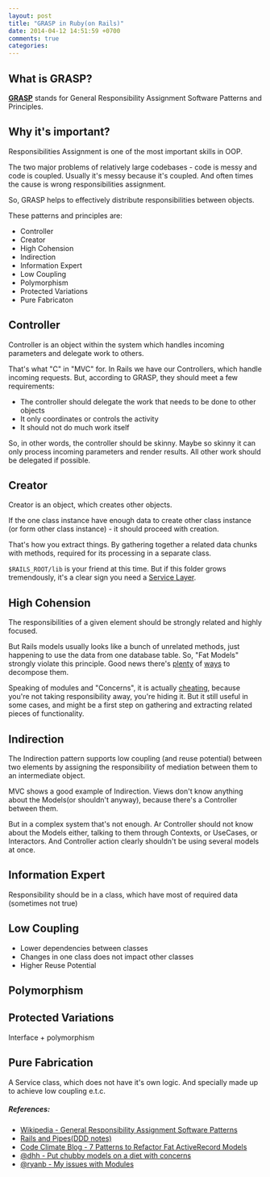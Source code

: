 ```yaml
---
layout: post
title: "GRASP in Ruby(on Rails)"
date: 2014-04-12 14:51:59 +0700
comments: true
categories:
---
```


## What is GRASP?

**[GRASP][1]** stands for General Responsibility Assignment Software
Patterns and Principles.

## Why it's important?

Responsibilities Assignment is one of the most important skills in OOP.

The two major problems of relatively large codebases - code is messy and
code is coupled. Usually it's messy because it's coupled. And often
times the cause is wrong responsibilities assignment.

So, GRASP helps to effectively distribute responsibilities between
objects.

These patterns and principles are:

* Controller
* Creator
* High Cohension
* Indirection
* Information Expert
* Low Coupling
* Polymorphism
* Protected Variations
* Pure Fabricaton

## Controller

Controller is an object within the system which handles incoming
parameters and delegate work to others.

That's what "C" in "MVC" for. In Rails we have our Controllers, which
handle incoming requests. But, according to GRASP, they should meet a
few requirements:

* The controller should delegate the work that needs to be done to other
  objects
* It only coordinates or controls the activity
* It should not do much work itself

So, in other words, the controller should be skinny. Maybe so skinny it
can only process incoming parameters and render results. All other work
should be delegated if possible.

## Creator

Creator is an object, which creates other objects.

If the one class instance have enough data to create other class
instance (or form other class instance) - it should proceed with
creation.

That's how you extract things. By gathering together a related data
chunks with methods, required for its processing in a separate class.

`$RAILS_ROOT/lib` is your friend at this time. But if this folder grows
tremendously, it's a clear sign you need a [Service Layer][2].

## High Cohension

The responsibilities of a given element should be strongly related and
highly focused.

But Rails models usually looks like a bunch of unrelated methods, just
happening to use the data from one database table. So, "Fat Models"
strongly violate this principle. Good news there's [plenty][3] of
[ways][4] to decompose them.

Speaking of modules and "Concerns", it is actually [cheating][5],
because you're not taking responsibility away, you're hiding it. But it
still useful in some cases, and might be a first step on gathering and
extracting related pieces of functionality.

## Indirection

The Indirection pattern supports low coupling (and reuse potential)
between two elements by assigning the responsibility of mediation
between them to an intermediate object.

MVC shows a good example of Indirection. Views don't know anything about
the Models(or shouldn't anyway), because there's a Controller between
them.

But in a complex system that's not enough. Ar Controller should not know
about the Models either, talking to them through Contexts, or UseCases,
or Interactors. And Controller action clearly shouldn't be using several
models at once.

## Information Expert

Responsibility should be in a class, which have most of required data
(sometimes not true)

## Low Coupling

* Lower dependencies between classes
* Changes in one class does not impact other classes
* Higher Reuse Potential

## Polymorphism

## Protected Variations

Interface + polymorphism

## Pure Fabrication

A Service class, which does not have it's own logic. And specially made
up to achieve low coupling e.t.c.

##### References:

- [Wikipedia - General Responsibility Assignment Software Patterns][1]
- [Rails and Pipes(DDD notes)][2]
- [Code Climate Blog - 7 Patterns to Refactor Fat ActiveRecord Models][3]
- [@dhh - Put chubby models on a diet with concerns][4]
- [@ryanb - My issues with Modules][5]


[1]: http://en.wikipedia.org/wiki/GRASP_(object-oriented_design)
[2]: http://vrybas.github.io/blog/2014/04/04/rails-and-pipes/
[3]: http://blog.codeclimate.com/blog/2012/10/17/7-ways-to-decompose-fat-activerecord-models/
[4]: http://signalvnoise.com/posts/3372-put-chubby-models-on-a-diet-with-concerns
[5]: https://gist.github.com/ryanb/4172391
